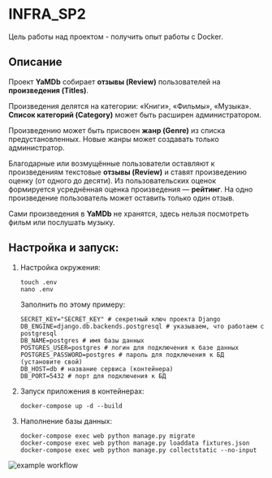 # INFRA_SP2

Цель работы над проектом - получить опыт работы с Docker.

## Описание

Проект **YaMDb** собирает **отзывы (Review)** пользователей на **произведения 
(Titles)**. 

Произведения делятся на категории: «Книги», «Фильмы», «Музыка». 
**Список категорий (Category)** может быть расширен администратором.

Произведению может быть присвоен **жанр (Genre)** из списка предустановленных.
Новые жанры может создавать только администратор.

Благодарные или возмущённые пользователи оставляют к произведениям текстовые
**отзывы (Review)** и ставят произведению оценку (от одного до десяти).
Из пользовательских оценок формируется усреднённая оценка произведения — 
**рейтинг**.
На одно произведение пользователь может оставить только один отзыв.

Сами произведения в **YaMDb** не хранятся, здесь нельзя посмотреть фильм или 
послушать музыку.

## Настройка и запуск:
1. Настройка окружения:
   ```
   touch .env
   nano .env
   ```
   Заполнить по этому примеру:
   ```
   SECRET_KEY="SECRET_KEY" # секретный ключ проекта Django
   DB_ENGINE=django.db.backends.postgresql # указываем, что работаем с postgresql
   DB_NAME=postgres # имя базы данных
   POSTGRES_USER=postgres # логин для подключения к базе данных
   POSTGRES_PASSWORD=postgres # пароль для подключения к БД (установите свой)
   DB_HOST=db # название сервиса (контейнера)
   DB_PORT=5432 # порт для подключения к БД
   ```

2. Запуск приложения в контейнерах:
   ```
   docker-compose up -d --build
   ```
   
3. Наполнение базы данных:
   ```
   docker-compose exec web python manage.py migrate
   docker-compose exec web python manage.py loaddata fixtures.json
   docker-compose exec web python manage.py collectstatic --no-input
   ```

![example workflow](https://github.com/tinkofoxil/yamdb_final/actions/workflows/yamdb_workflow.yml/badge.svg)